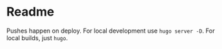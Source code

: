 # Readme

Pushes happen on deploy. For local development use `hugo server -D`. For local
builds, just `hugo`.
